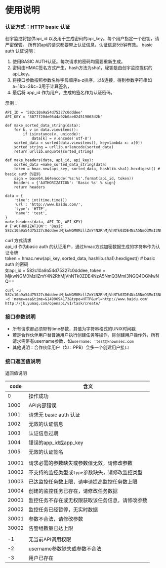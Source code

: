 # 使用说明

### 认证方式：HTTP basic 认证
创宇监控将提供api_id 以及用于生成密码的api_key。每个用户指定一个密钥，请严密保管。
所有的api的请求都要带上认证信息，认证信息5分钟有效。
basic auth 认证说明：

1. 使用BASIC AUTH认证。每次请求的密码均需要重新生成。
2. 密码由HMAC签名方式产生，hash方法为sha1，秘钥是由创宇监控提供的api_key。
3. 将接口参数按照参数名称字母顺序a-z排序，以&连接，得到参数字符串如a=1&b=2&c=3用于计算签名，
4. 最后将 app_id 作为用户，生成的签名作为认证密码。

示例：
```
API_ID = '582c10a9a54d75327c0dddee'
API_KEY = '3077f20de0644a92b0ae024519063d2b'

def make_sorted_data_string(data):
    for k, v in data.viewitems():
        if isinstance(v, unicode):
            data[k] = v.encode('utf-8')
    sorted_data = sorted(data.viewitems(), key=lambda x: x[0])
    sorted_string = urllib.urlencode(sorted_data)
    return urllib.unquote(sorted_string)

def make_headers(data, api_id, api_key):
    sorted_data =make_sorted_data_string(data)
    token = hmac.new(api_key, sorted_data, hashlib.sha1).hexdigest() # basic auth 的密码 
    sign = base64.b64encode('%s:%s'.format(api_id, token))
    headers = {'AUTHORIZATION': 'Basic %s' % sign}
    return headers

data = {
    'time': int(time.time())
    'url': 'http://www.baidu.com/',
    'type': 'HTTP',
    'name': 'test',
}
make_headers(data, API_ID, API_KEY)
# {'AUTHORIZATION': 'Basic 582c10a9a54d75327c0dddee:MjkwNGM0MzllZmY4N2RhMjVhNTk0ZDE4NzA5NmQ3MmI3NGQ4OGMwNQ=='}
```

curl 方式请求  
api_id 作为basic auth 的认证用户，通过hmac方式加密数据生成的字符串作为认证令牌  
token = hmac.new(api_key, sorted_data, hashlib.sha1).hexdigest() # basic auth 的密码   
如api_id = 582c10a9a54d75327c0dddee, token = MjkwNGM0MzllZmY4N2RhMjVhNTk0ZDE4NzA5NmQ3MmI3NGQ4OGMwNQ==

```
curl -u 582c10a9a54d75327c0dddee:MjkwNGM0MzllZmY4N2RhMjVhNTk0ZDE4NzA5NmQ3MmI3NGQ4OGMwNQ== 
-d 'name=aaa&time=&1490694173&type=HTTP&url=http://www.baidu.com' 
http://jk.yunaq.com/openapi/v1/task/create/
```


### 接口参数说明
* 所有请求都必须带有time参数，其值为字符串格式的UNIX时间戳
* 若是合作伙伴用户替普通用户执行创建任务等操作，除创建用户操作外，所有请求需带有username参数，如`username: 'test@knownsec.com`
* 其他说明：合作伙伴用户（如：PPB）会多一个创建用户接口



### 接口返回值说明
返回值说明

| code  | 含义                          |
| ----- | --------------------------- |
| 0     | 操作成功                        |
| 1000  | API内部错误                     |
| 1001  | 请求无 basic auth 认证           |
| 1002  | 无效的认证信息                     |
| 1003  | 认证信息过期                      |
| 1004  | 错误的app_id或app_key           |
| 1005  | 无效的认证签名                     |
|       |                             |
| 10001 | 请求必需的参数缺失或参数值无效，请修改参数       |
| 10002 | 不支持的监控类型或`type`参数缺失，请修改监控类型 |
| 10003 | 已达监控任务数上限，请申请提高监控任务数上限      |
| 10004 | 创建的监控任务已存在，请修改任务数据          |
| 20001 | 监控任务不存在或无权限获取该任务信息，请修改参数    |
| 20002 | 监控任务已经暂停，无实时数据              |
| 30001 | 参数不合法，请修改参数                 |
| 30002 | 告警组数量已达上限                   |
|       |                             |
| -1    | 无当前API调用权限                  |
| -2    | username参数缺失或参数不合法          |
| -3    | 用户已存在                       |

